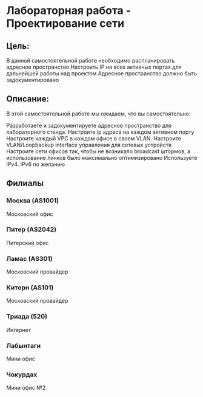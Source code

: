 # Лабораторная работа - Проектирование сети
## Цель:
В данной самостоятельной работе необходимо распланировать адресное пространство
Настроить IP на всех активных портах для дальнейшей работы над проектом
Адресное пространство должно быть задокументировано

## Описание:
В этой самостоятельной работе мы ожидаем, что вы самостоятельно:

Разработаете и задокументируете адресное пространство для лабораторного стенда.
Настроите ip адреса на каждом активном порту
Настроите каждый VPC в каждом офисе в своем VLAN.
Настроите VLAN/Loopbackup interface управления для сетевых устройств
Настроите сети офисов так, чтобы не возникало broadcast штормов, а использование линков было максимально оптимизировано
Используете IPv4. IPv6 по желанию

## Филиалы
### Москва (AS1001)
Московский офис

### Питер (AS2042)
Питерский офис

### Ламас (AS301)
Московский провайдер 

### Киторн (AS101)
Московский провайдер

### Триада (520)
Интернет

### Лабынтаги
Мини офис

### Чокурдах
Мини офис №2



